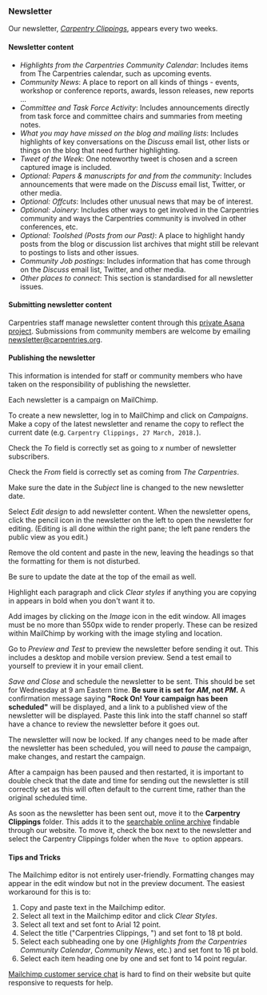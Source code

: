 ### Newsletter

Our newsletter, [*Carpentry Clippings*](https://carpentries.org/newsletter/), appears every two weeks.  

#### Newsletter content

* *Highlights from the Carpentries Community Calendar*: Includes items from The Carpentries calendar, such as upcoming events.
* *Community News*: A place to report on all kinds of things - events, workshop or conference reports, awards, lesson releases, new reports ...
* *Committee and Task Force Activity*: Includes announcements directly from task force and committee chairs and summaries from meeting notes.
* *What you may have missed on the blog and mailing lists*: Includes highlights of key conversations on the *Discuss* email list, other lists or things on the blog that need further highlighting.
* *Tweet of the Week*: One noteworthy tweet is chosen and a screen captured image is included.
* *Optional: Papers & manuscripts for and from the community*: Includes announcements that were made on the *Discuss* email list, Twitter, or other media.
* *Optional: Offcuts*: Includes other unusual news that may be of interest.
* *Optional: Joinery*: Includes other ways to get involved in the Carpentries community and ways the Carpentries community is involved in other conferences, etc.
* *Optional: Toolshed (Posts from our Past)*: A place to highlight handy posts from the blog or discussion list archives that might still be relevant to postings to lists and other issues.
* *Community Job postings*: Includes information that has come through on the *Discuss* email list, Twitter, and other media.
* *Other places to connect*: This section is standardised for all newsletter issues.

#### Submitting newsletter content

Carpentries staff manage newsletter content through this [private Asana project](https://app.asana.com/0/1111365359623439/1111365359623465).  Submissions from community members are welcome by emailing [newsletter@carpentries.org](mailto:newsletter@carpentries.org).


#### Publishing the newsletter

This information is intended for staff or community members who have taken on the responsibility of publishing the newsletter.

Each newsletter is a campaign on MailChimp.

To create a new newsletter, log in to MailChimp and click on *Campaigns*.  Make a copy of the latest newsletter and rename the copy to reflect the current date (e.g. `Carpentry Clippings, 27 March, 2018.`).

Check the *To* field is correctly set as going to *x* number of newsletter subscribers.

Check the *From* field is correctly set as coming from *The Carpentries*.

Make sure the date in the *Subject* line is changed to the new newsletter date.

Select *Edit design* to add newsletter content. When the newsletter opens, click the pencil icon in the newsletter on the left to open the newsletter for editing. (Editing is all done within the right pane; the left pane renders the public view as you edit.)

Remove the old content and paste in the new, leaving the headings so that the formatting for them is not disturbed.

Be sure to update the date at the top of the email as well. 

Highlight each paragraph and click *Clear styles* if anything you are copying in appears in bold when you don't want it to.

Add images by clicking on the *Image* icon in the edit window.  All images must be no more than 550px wide to render properly. These can be resized within MailChimp by working with the image styling and location.

Go to *Preview and Test* to preview the newsletter before sending it out. This includes a desktop and mobile version preview.  Send a test email to yourself to preview it in your email client.

*Save and Close* and schedule the newsletter to be sent.  This should be set for Wednesday at 9 am Eastern time. **Be sure it is set for _AM_, not _PM_.** A confirmation message saying **"Rock On! Your campaign has been scheduled"** will be displayed, and a link to a published view of the newsletter will be displayed. Paste this link into the staff channel so staff have a chance to review the newsletter before it goes out.

The newsletter will now be locked. If any changes need to be made after the newsletter has been scheduled, you will need to _pause_ the campaign, make changes, and restart the campaign. 

After a campaign has been paused and then restarted, it is important to double check that the date and time for sending out the newsletter is still correctly set as this will often default to the current time, rather than the original scheduled time.

As soon as the newsletter has been sent out, move it to the **Carpentry Clippings** folder. This adds it to the [searchable online archive](https://carpentries.org/newsletter/) findable through our website. To move it, check the box next to the newsletter and select the Carpentry Clippings folder when the `Move to` option appears.

#### Tips and Tricks

The Mailchimp editor is not entirely user-friendly.  Formatting changes may appear in the edit window but not in the preview document. The easiest workaround for this is to:
1. Copy and paste text in the Mailchimp editor.
1. Select all text in the Mailchimp editor and click *Clear Styles*.
1. Select all text and set font to Arial 12 point.
1. Select the title ("Carpentries Clippings, <date>") and set font to 18 pt bold.
1. Select each subheading one by one (*Highlights from the Carpentries Community Calendar*, *Community News*, etc.) and set font to 16 pt bold.
1. Select each item heading one by one and set font to 14 point regular.

[Mailchimp customer service chat](https://us14.admin.mailchimp.com/support/) is hard to find on their website but quite responsive to requests for help.
